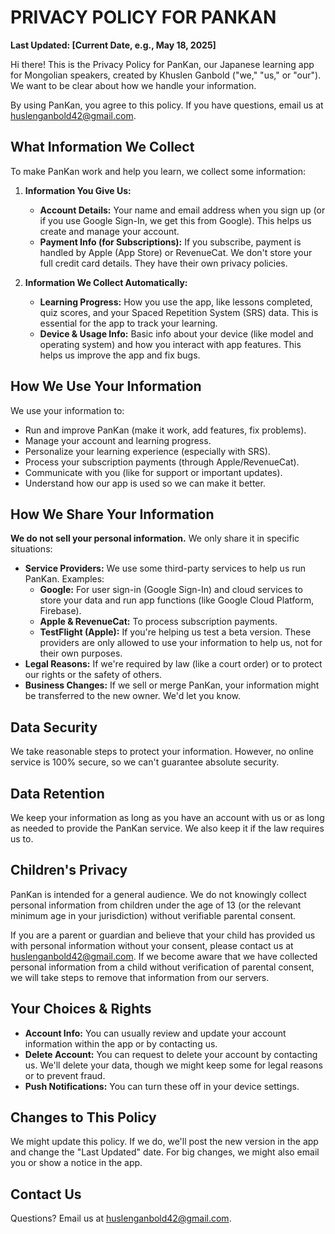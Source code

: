 # PRIVACY POLICY FOR PANKAN

**Last Updated: [Current Date, e.g., May 18, 2025]**

Hi there! This is the Privacy Policy for PanKan, our Japanese learning app for Mongolian speakers, created by Khuslen Ganbold ("we," "us," or "our"). We want to be clear about how we handle your information.

By using PanKan, you agree to this policy. If you have questions, email us at huslenganbold42@gmail.com.

## What Information We Collect

To make PanKan work and help you learn, we collect some information:

1.  **Information You Give Us:**
    *   **Account Details:** Your name and email address when you sign up (or if you use Google Sign-In, we get this from Google). This helps us create and manage your account.
    *   **Payment Info (for Subscriptions):** If you subscribe, payment is handled by Apple (App Store) or RevenueCat. We don't store your full credit card details. They have their own privacy policies.

2.  **Information We Collect Automatically:**
    *   **Learning Progress:** How you use the app, like lessons completed, quiz scores, and your Spaced Repetition System (SRS) data. This is essential for the app to track your learning.
    *   **Device & Usage Info:** Basic info about your device (like model and operating system) and how you interact with app features. This helps us improve the app and fix bugs.

## How We Use Your Information

We use your information to:

*   Run and improve PanKan (make it work, add features, fix problems).
*   Manage your account and learning progress.
*   Personalize your learning experience (especially with SRS).
*   Process your subscription payments (through Apple/RevenueCat).
*   Communicate with you (like for support or important updates).
*   Understand how our app is used so we can make it better.

## How We Share Your Information

**We do not sell your personal information.** We only share it in specific situations:

*   **Service Providers:** We use some third-party services to help us run PanKan. Examples:
    *   **Google:** For user sign-in (Google Sign-In) and cloud services to store your data and run app functions (like Google Cloud Platform, Firebase).
    *   **Apple & RevenueCat:** To process subscription payments.
    *   **TestFlight (Apple):** If you're helping us test a beta version.
    These providers are only allowed to use your information to help us, not for their own purposes.
*   **Legal Reasons:** If we're required by law (like a court order) or to protect our rights or the safety of others.
*   **Business Changes:** If we sell or merge PanKan, your information might be transferred to the new owner. We'd let you know.

## Data Security

We take reasonable steps to protect your information. However, no online service is 100% secure, so we can't guarantee absolute security.

## Data Retention

We keep your information as long as you have an account with us or as long as needed to provide the PanKan service. We also keep it if the law requires us to.

## Children's Privacy

PanKan is intended for a general audience. We do not knowingly collect personal information from children under the age of 13 (or the relevant minimum age in your jurisdiction) without verifiable parental consent.

If you are a parent or guardian and believe that your child has provided us with personal information without your consent, please contact us at huslenganbold42@gmail.com. If we become aware that we have collected personal information from a child without verification of parental consent, we will take steps to remove that information from our servers.

## Your Choices & Rights

*   **Account Info:** You can usually review and update your account information within the app or by contacting us.
*   **Delete Account:** You can request to delete your account by contacting us. We'll delete your data, though we might keep some for legal reasons or to prevent fraud.
*   **Push Notifications:** You can turn these off in your device settings.

## Changes to This Policy

We might update this policy. If we do, we'll post the new version in the app and change the "Last Updated" date. For big changes, we might also email you or show a notice in the app.

## Contact Us

Questions? Email us at huslenganbold42@gmail.com.
